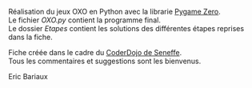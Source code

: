 Réalisation du jeux OXO en Python avec la librarie [Pygame Zero](https://pygame-zero.readthedocs.io/en/stable/).  
Le fichier *OXO.py* contient la programme final.  
Le dossier *Etapes* contient les solutions des différentes étapes reprises dans la fiche.  

Fiche créée dans le cadre du [CoderDojo de Seneffe](https://seneffe.coderdojobelgium.be).  
Tous les commentaires et suggestions sont les bienvenus.

Eric Bariaux
